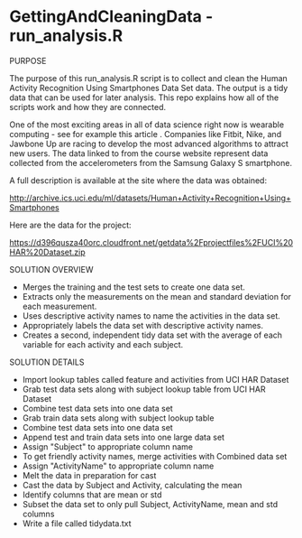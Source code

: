 GettingAndCleaningData - run_analysis.R 
======================

PURPOSE
<p>The purpose of this run_analysis.R script is to collect and clean the Human Activity Recognition Using Smartphones Data Set data. The output is a tidy data that can be used for later analysis. This repo explains how all of the scripts work and how they are connected.</p>

<p>One of the most exciting areas in all of data science right now is wearable computing - see for example this article . Companies like Fitbit, Nike, and Jawbone Up are racing to develop the most advanced algorithms to attract new users. The data linked to from the course website represent data collected from the accelerometers from the Samsung Galaxy S smartphone.</p>

<p>
A full description is available at the site where the data was obtained: 

http://archive.ics.uci.edu/ml/datasets/Human+Activity+Recognition+Using+Smartphones 
</p>

<p>
Here are the data for the project: 

https://d396qusza40orc.cloudfront.net/getdata%2Fprojectfiles%2FUCI%20HAR%20Dataset.zip 
</p>

<p>
SOLUTION OVERVIEW
<ul>
<li>Merges the training and the test sets to create one data set.</li>
<li>Extracts only the measurements on the mean and standard deviation for each measurement.</li>
<li>Uses descriptive activity names to name the activities in the data set.</li>
<li>Appropriately labels the data set with descriptive activity names.</li>
<li>Creates a second, independent tidy data set with the average of each variable for each activity and each subject.</li> 
</ul>
</p>

<p>
SOLUTION DETAILS
<ul>
<li>Import lookup tables called feature and activities from UCI HAR Dataset</li>
<li>Grab test data sets along with subject lookup table from UCI HAR Dataset</li>
<li>Combine test data sets into one data set</li>
<li>Grab train data sets along with subject lookup table</li>
<li>Combine test data sets into one data set</li>
<li>Append test and train data sets into one large data set</li>
<li>Assign "Subject" to appropriate column name</li>
<li>To get friendly activity names, merge activities with Combined data set</li>
<li>Assign "ActivityName" to appropriate column name</li>
<li>Melt the data in preparation for cast</li>
<li>Cast the data by Subject and Activity, calculating the mean</li>
<li>Identify columns that are mean or std</li>
<li>Subset the data set to only pull Subject, ActivityName, mean and std columns</li>
<li>Write a file called tidydata.txt</li>
</ul>
</p>
